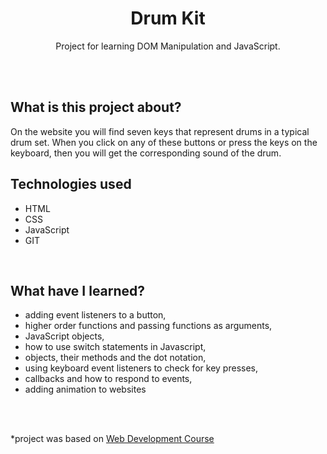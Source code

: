 <h1 align="center">Drum Kit</h1>
  <p align="center">Project for learning DOM Manipulation and JavaScript.</p>
<br>
<br>

## What is this project about?
On the website you will find seven keys that represent drums in a typical drum set. When you click on any of these buttons or press the keys on the keyboard, then you will get the corresponding sound of the drum. 
<br>

## Technologies used
- HTML
- CSS
- JavaScript
- GIT
<br>

## What have I learned?
- adding event listeners to a button,
- higher order functions and passing functions as arguments,
- JavaScript objects,
- how to use switch statements in Javascript,
- objects, their methods and the  dot notation,
- using keyboard event listeners to check for key presses,
- callbacks and how to respond to events,
- adding animation to websites
<br>
<br>


*project was based on [Web Development Course](https://www.udemy.com/course/the-complete-web-development-bootcamp/)
